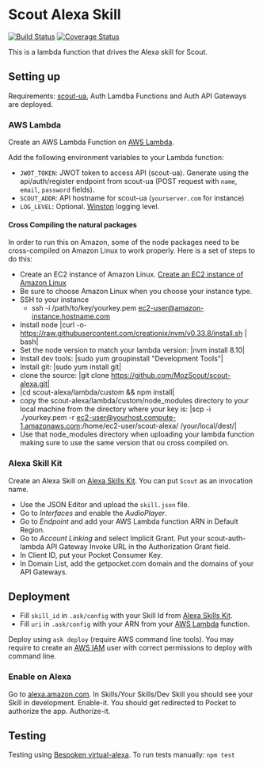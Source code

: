 # Scout Alexa Skill

[![Build Status](https://travis-ci.org/MozScout/scout-alexa.svg?branch=master)](https://travis-ci.org/MozScout/scout-alexa)
[![Coverage Status](https://coveralls.io/repos/github/MozScout/scout-alexa/badge.svg?branch=master)](https://coveralls.io/github/BScong/scout-alexa?branch=master)

This is a lambda function that drives the Alexa skill for Scout.

## Setting up

Requirements: [scout-ua](https://github.com/MozScout/scout-ua), Auth Lamdba Functions and Auth API Gateways are deployed.

### AWS Lambda

Create an AWS Lambda Function on [AWS Lambda](https://console.aws.amazon.com/lambda/).

Add the following environment variables to your Lambda function:

* `JWOT_TOKEN`: JWOT token to access API (scout-ua). Generate using the api/auth/register endpoint from scout-ua (POST request with `name`, `email`, `password` fields).
* `SCOUT_ADDR`: API hostname for scout-ua (`yourserver.com` for instance)
* `LOG_LEVEL`: Optional. [Winston](https://github.com/winstonjs/winston) logging level.

#### Cross Compiling the natural packages

In order to run this on Amazon, some of the node packages need to be cross-compiled on Amazon Linux to work properly. Here is a set of steps to do this:

* Create an EC2 instance of Amazon Linux. [Create an EC2 instance of Amazon Linux](https://docs.aws.amazon.com/AWSEC2/latest/UserGuide/EC2_GetStarted.html)
* Be sure to choose Amazon Linux when you choose your instance type.
* SSH to your instance
  * ssh -i /path/to/key/yourkey.pem ec2-user@amazon-instance.hostname.com
* Install node |curl -o- https://raw.githubusercontent.com/creationix/nvm/v0.33.8/install.sh | bash|
* Set the node version to match your lambda version: |nvm install 8.10|
* Install dev tools: |sudo yum groupinstall "Development Tools"|
* Install git: |sudo yum install git|
* clone the source: |git clone https://github.com/MozScout/scout-alexa.git|
* |cd scout-alexa/lambda/custom && npm install|
* copy the scout-alexa/lambda/custom/node_modules directory to your local machine from the directory where your key is: |scp -i ./yourkey.pem -r ec2-user@yourhost.compute-1.amazonaws.com:/home/ec2-user/scout-alexa/ /your/local/dest/|
* Use that node_modules directory when uploading your lambda function making sure to use the same version that ou cross compiled on.

### Alexa Skill Kit

Create an Alexa Skill on [Alexa Skills Kit](https://developer.amazon.com/alexa/console/ask).
You can put `Scout` as an invocation name.

* Use the JSON Editor and upload the `skill.json` file.
* Go to _Interfaces_ and enable the _AudioPlayer_.
* Go to _Endpoint_ and add your AWS Lambda function ARN in Default Region.
* Go to _Account Linking_ and select Implicit Grant. Put your scout-auth-lambda API Gateway Invoke URL in the Authorization Grant field.
* In Client ID, put your Pocket Consumer Key.
* In Domain List, add the getpocket.com domain and the domains of your API Gateways.

## Deployment

* Fill `skill_id` in `.ask/config` with your Skill Id from [Alexa Skills Kit](https://developer.amazon.com/alexa/console/ask?).
* Fill `uri` in `.ask/config` with your ARN from your [AWS Lambda](https://console.aws.amazon.com/lambda/) function.

Deploy using `ask deploy` (require AWS command line tools). You may require to create an [AWS IAM](https://console.aws.amazon.com/iam/) user with correct permissions to deploy with command line.

### Enable on Alexa

Go to [alexa.amazon.com](https://alexa.amazon.com/).
In Skills/Your Skills/Dev Skill you should see your Skill in development. Enable-it. You should get redirected to Pocket to authorize the app. Authorize-it.

## Testing

Testing using [Bespoken virtual-alexa](https://github.com/bespoken/virtual-alexa).
To run tests manually: `npm test`
